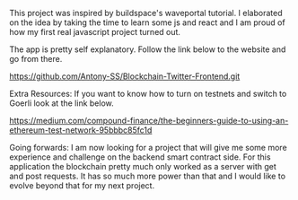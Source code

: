 This project was inspired by buildspace's waveportal tutorial.  I elaborated on the idea by taking the time to learn some js and react and I am proud of how my first real javascript project turned out.

The app is pretty self explanatory.  Follow the link below to the website and go from there.  

https://github.com/Antony-SS/Blockchain-Twitter-Frontend.git

Extra Resources:
If you want to know how to turn on testnets and switch to Goerli look at the link below.

https://medium.com/compound-finance/the-beginners-guide-to-using-an-ethereum-test-network-95bbbc85fc1d

Going forwards:
I am now looking for a project that will give me some more experience and challenge on the backend smart contract side.  For this application the blockchain pretty much only worked as a server with get and post requests.  It has so much more power than that and I would like to evolve beyond that for my next project. 


